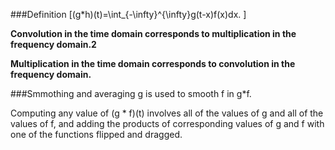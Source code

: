 ###Definition
\[(g*h)(t)=\int_{-\infty}^{\infty}g(t-x)f(x)dx.
\]

**Convolution in the time domain corresponds to multiplication in the frequency domain.2**

**Multiplication in the time domain corresponds to convolution in the frequency domain.**

###Smmothing and averaging
g is used to smooth f in g*f.

Computing any value of (g * f)(t) involves all of the values of g and all of the values of f, and adding the products of corresponding values of g and f with one of the functions flipped and dragged.